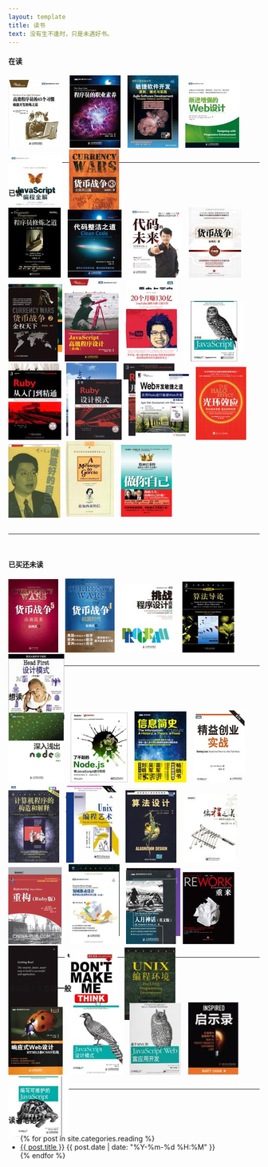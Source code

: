 ```yaml
---
layout: template
title: 读书
text: 没有生不逢时，只是未遇好书。
---
```


#### 在读

<div style="height: 160px;">
  <img style="padding-right: 10px;" src="images/reading/49.jpg" />
  <img style="padding-right: 10px;" src="images/reading/58.jpg" />
  <img style="padding-right: 10px;" src="images/reading/51.jpg" />
  <img style="padding-right: 10px;" src="images/reading/35.jpg" />
  <img style="padding-right: 10px;" src="images/reading/34.jpg" />
  <img style="padding-right: 10px;" src="images/reading/22.jpg" />
</div>

<hr /><br />

#### 已读

<div style="height: 160px;">
  <img style="padding-right: 10px;" src="images/reading/37.jpg" />
  <img style="padding-right: 10px;" src="images/reading/47.jpg" />
  <img style="padding-right: 10px;" src="images/reading/1.jpg" />
  <img style="padding-right: 10px;" src="images/reading/2.jpg" />
  <img style="padding-right: 10px;" src="images/reading/5.jpg" />
  <img style="padding-right: 10px;" src="images/reading/4.jpg" />
  <img style="padding-right: 10px;" src="images/reading/3.jpg" />
</div>

<div style="height: 160px;">
  <img style="padding-right: 10px;" src="images/reading/21.jpg" />
  <img style="padding-right: 10px;" src="images/reading/6.jpg" />
  <img style="padding-right: 10px;" src="images/reading/7.jpg" />
  <img style="padding-right: 10px;" src="images/reading/15.jpg" />
  <img style="padding-right: 10px;" src="images/reading/28.jpg" />
  <img style="padding-right: 10px;" src="images/reading/29.jpg" />
  <img style="padding-right: 10px;" src="images/reading/18.jpg" />
</div>

<div style="height: 160px;">
  <img style="padding-right: 10px;" src="images/reading/19.jpg" />
  <img style="padding-right: 10px;" src="images/reading/17.jpg" />
  <img style="padding-right: 10px;" src="images/reading/20.jpg" />
  <img style="padding-right: 10px;" src="images/reading/59.jpg" />
  <img style="padding-right: 10px;" src="images/reading/30.jpg" />
  <img style="padding-right: 10px;" src="images/reading/25.jpg" />
  <img style="padding-right: 10px;" src="images/reading/26.jpg" />
</div>

<div style="height: 160px;">
  <img style="padding-right: 10px;" src="images/reading/27.jpg" />
</div>

<hr /><br />

#### 已买还未读

<div style="height: 160px;">
  <img style="padding-right: 10px;" src="images/reading/24.jpg" />
  <img style="padding-right: 10px;" src="images/reading/23.jpg" />
  <img style="padding-right: 10px;" src="images/reading/16.jpg" />
  <img style="padding-right: 10px;" src="images/reading/10.jpg" />
  <img style="padding-right: 10px;" src="images/reading/11.jpg" />
</div>

<hr /><br />

#### 想读

<div style="height: 160px;">
  <img style="padding-right: 10px;" src="images/reading/56.jpg" />
  <img style="padding-right: 10px;" src="images/reading/57.jpg" />
  <img style="padding-right: 10px;" src="images/reading/36.jpg" />
  <img style="padding-right: 10px;" src="images/reading/33.jpg" />
  <img style="padding-right: 10px;" src="images/reading/32.jpg" />
  <img style="padding-right: 10px;" src="images/reading/31.jpg" />
  <img style="padding-right: 10px;" src="images/reading/38.jpg" />
</div>

<div style="height: 160px;">
  <img style="padding-right: 10px;" src="images/reading/39.jpg" />
  <img style="padding-right: 10px;" src="images/reading/40.jpg" />
  <img style="padding-right: 10px;" src="images/reading/41.jpg" />
  <img style="padding-right: 10px;" src="images/reading/42.jpg" />
  <img style="padding-right: 10px;" src="images/reading/43.jpg" />
  <img style="padding-right: 10px;" src="images/reading/44.jpg" />
  <img style="padding-right: 10px;" src="images/reading/45.jpg" />
</div>

<div style="height: 160px;">
  <img style="padding-right: 10px;" src="images/reading/46.jpg" />
  <img style="padding-right: 10px;" src="images/reading/48.jpg" />
  <img style="padding-right: 10px;" src="images/reading/50.jpg" />
  <img style="padding-right: 10px;" src="images/reading/52.jpg" />
  <img style="padding-right: 10px;" src="images/reading/53.jpg" />
  <img style="padding-right: 10px;" src="images/reading/54.jpg" />
  <img style="padding-right: 10px;" src="images/reading/55.jpg" />
</div>

<hr /><br />

#### 读过但个人觉得一般

<div style="height: 160px;">
  <img style="padding-right: 10px;" src="images/reading/8.jpg" />
  <img style="padding-right: 10px;" src="images/reading/9.jpg" />
  <img style="padding-right: 10px;" src="images/reading/12.jpg" />
  <img style="padding-right: 10px;" src="images/reading/13.jpg" />
  <img style="padding-right: 10px;" src="images/reading/14.jpg" />
</div>

<hr /><br />

#### 读书笔记

<ul>
	{% for post in site.categories.reading %}
	<li>
	<a href="{{ post.url }}">{{ post.title }}</a>
	<span>{{ post.date | date: "%Y-%m-%d %H:%M" }}</span>
	</li>
	{% endfor %}
</ul>
